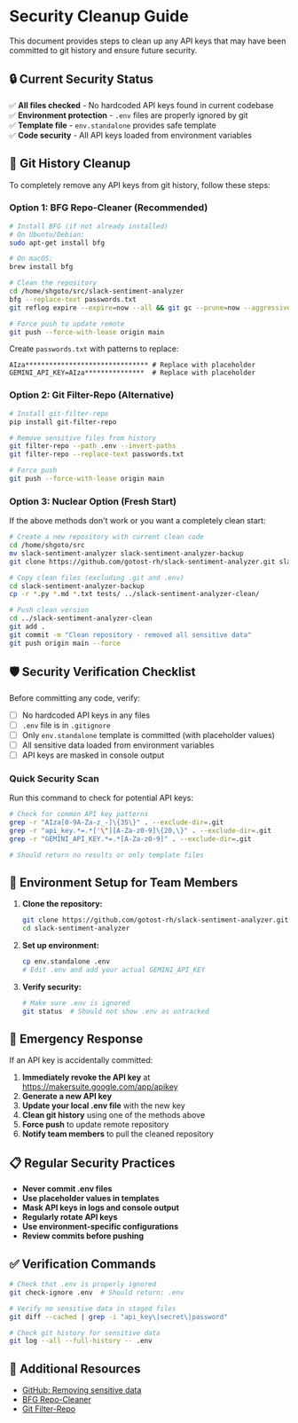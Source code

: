 # Security Cleanup Guide

This document provides steps to clean up any API keys that may have been committed to git history and ensure future security.

## 🔒 Current Security Status

✅ **All files checked** - No hardcoded API keys found in current codebase  
✅ **Environment protection** - `.env` files are properly ignored by git  
✅ **Template file** - `env.standalone` provides safe template  
✅ **Code security** - All API keys loaded from environment variables  

## 🧹 Git History Cleanup

To completely remove any API keys from git history, follow these steps:

### Option 1: BFG Repo-Cleaner (Recommended)

```bash
# Install BFG (if not already installed)
# On Ubuntu/Debian:
sudo apt-get install bfg

# On macOS:
brew install bfg

# Clean the repository
cd /home/shgoto/src/slack-sentiment-analyzer
bfg --replace-text passwords.txt
git reflog expire --expire=now --all && git gc --prune=now --aggressive

# Force push to update remote
git push --force-with-lease origin main
```

Create `passwords.txt` with patterns to replace:
```
AIza******************************* # Replace with placeholder
GEMINI_API_KEY=AIza***************  # Replace with placeholder
```

### Option 2: Git Filter-Repo (Alternative)

```bash
# Install git-filter-repo
pip install git-filter-repo

# Remove sensitive files from history
git filter-repo --path .env --invert-paths
git filter-repo --replace-text passwords.txt

# Force push
git push --force-with-lease origin main
```

### Option 3: Nuclear Option (Fresh Start)

If the above methods don't work or you want a completely clean start:

```bash
# Create a new repository with current clean code
cd /home/shgoto/src
mv slack-sentiment-analyzer slack-sentiment-analyzer-backup
git clone https://github.com/gotost-rh/slack-sentiment-analyzer.git slack-sentiment-analyzer-clean

# Copy clean files (excluding .git and .env)
cd slack-sentiment-analyzer-backup
cp -r *.py *.md *.txt tests/ ../slack-sentiment-analyzer-clean/

# Push clean version
cd ../slack-sentiment-analyzer-clean
git add .
git commit -m "Clean repository - removed all sensitive data"
git push origin main --force
```

## 🛡️ Security Verification Checklist

Before committing any code, verify:

- [ ] No hardcoded API keys in any files
- [ ] `.env` file is in `.gitignore`
- [ ] Only `env.standalone` template is committed (with placeholder values)
- [ ] All sensitive data loaded from environment variables
- [ ] API keys are masked in console output

### Quick Security Scan

Run this command to check for potential API keys:

```bash
# Check for common API key patterns
grep -r "AIza[0-9A-Za-z_-]\{35\}" . --exclude-dir=.git
grep -r "api_key.*=.*['\"][A-Za-z0-9]\{20,\}" . --exclude-dir=.git
grep -r "GEMINI_API_KEY.*=.*[A-Za-z0-9]" . --exclude-dir=.git

# Should return no results or only template files
```

## 🔐 Environment Setup for Team Members

1. **Clone the repository:**
   ```bash
   git clone https://github.com/gotost-rh/slack-sentiment-analyzer.git
   cd slack-sentiment-analyzer
   ```

2. **Set up environment:**
   ```bash
   cp env.standalone .env
   # Edit .env and add your actual GEMINI_API_KEY
   ```

3. **Verify security:**
   ```bash
   # Make sure .env is ignored
   git status  # Should not show .env as untracked
   ```

## 🚨 Emergency Response

If an API key is accidentally committed:

1. **Immediately revoke the API key** at https://makersuite.google.com/app/apikey
2. **Generate a new API key**
3. **Update your local .env file** with the new key
4. **Clean git history** using one of the methods above
5. **Force push** to update remote repository
6. **Notify team members** to pull the cleaned repository

## 📋 Regular Security Practices

- **Never commit .env files**
- **Use placeholder values in templates**
- **Mask API keys in logs and console output**
- **Regularly rotate API keys**
- **Use environment-specific configurations**
- **Review commits before pushing**

## ✅ Verification Commands

```bash
# Check that .env is properly ignored
git check-ignore .env  # Should return: .env

# Verify no sensitive data in staged files
git diff --cached | grep -i "api_key\|secret\|password"

# Check git history for sensitive data
git log --all --full-history -- .env
```

## 🔗 Additional Resources

- [GitHub: Removing sensitive data](https://docs.github.com/en/authentication/keeping-your-account-and-data-secure/removing-sensitive-data-from-a-repository)
- [BFG Repo-Cleaner](https://rtyley.github.io/bfg-repo-cleaner/)
- [Git Filter-Repo](https://github.com/newren/git-filter-repo)


